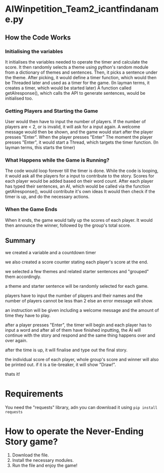 # AIWinpetition_Team2_icantfindaname.py

## How the Code Works
### Initialising the variables
It initialises the variables needed to operate the timer and calculate the score.
It then randomly selects a theme using python's random module from a dictionary of themes and sentences.
Then, it picks a sentence under the theme.
After picking, it would define a timer function, which would then be Threaded later and used as a timer for the game.
(In layman terms, it creates a timer, which would be started later)
A function called getAIresponse(), which calls the API to generate sentences, would be initialised too.

### Getting Players and Starting the Game
User would then have to input the number of players. If the number of players are < 2, or is invalid, it will ask for a input again.
A welcome message would then be shown, and the game would start after the player presses "Enter".
When the player presses "Enter"
The moment the player presses "Enter", it would start a Thread, which targets the timer function.
(In layman terms, this starts the timer)

### What Happens while the Game is Running?
The code would loop forever till the timer is done.
While the code is looping, it would ask all the players for a input to contribute to the story.
Scores for each player would be added based on their word count.
After each player has typed their sentences, an AI, which would be called via the function getAIresponse(), would contribute it's own ideas
It would then check if the timer is up, and do the necessary actions.

### When the Game Ends
When it ends, the game would tally up the scores of each player.
It would then announce the winner, followed by the group's total score.



## Summary
we created a variable and a countdown timer

we also created a score counter stating each player's score at the end.

we selected a few themes and related starter sentences and "grouped" them accordingly.

a theme and starter sentence will be randomly selected for each game.

players have to input the number of players and their names and the number of players cannot be less than 2 else an error message will show.

an instruction will be given including a welcome message and the amount of time they have to play. 

after a player presses "Enter", the timer will begin and each player has to input a word and after all of them have finished inputting, the AI will continue with the story and respond and the same thing happens over and over again.

after the time is up, it will finalise and type out the final story.

the individual score of each player, whole group's score and winner will also be printed out. if it is a tie-breaker, it will show "Draw!".

thats it!

# Requirements
You need the "requests" library, adn you can download it using `pip install requests`

# How to operate the Never-Ending Story game?
 1. Download the file.
 2. Install the necessary modules.
 3. Run the file and enjoy the game!
